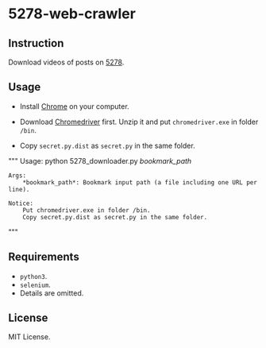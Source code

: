 # 5278-web-crawler

## Instruction

Download videos of posts on [5278](http://www.5278.cc/forum.php?gid=22).

## Usage

-   Install [Chrome](https://www.google.com/chrome/?brand=CHBD&gclid=Cj0KCQjwl8XtBRDAARIsAKfwtxD53tG_IZsUcMuwakYR968gH06p6R_lylXat2cj_Z1_JzBYpBcHFOAaAideEALw_wcB&gclsrc=aw.ds) on your computer.

-   Download [Chromedriver](https://chromedriver.chromium.org/downloads) first. Unzip it and put `chromedriver.exe` in folder `/bin`. 

-   Copy `secret.py.dist` as `secret.py` in the same folder.

"""
    Usage:
        python 5278_downloader.py *bookmark_path*
    
    Args:
        *bookmark_path*: Bookmark input path (a file including one URL per line).

    Notice:
        Put chromedriver.exe in folder /bin.
        Copy secret.py.dist as secret.py in the same folder.
"""

## Requirements

-   `python3`.
-   `selenium`.
-    Details are omitted.

## License

MIT License.
